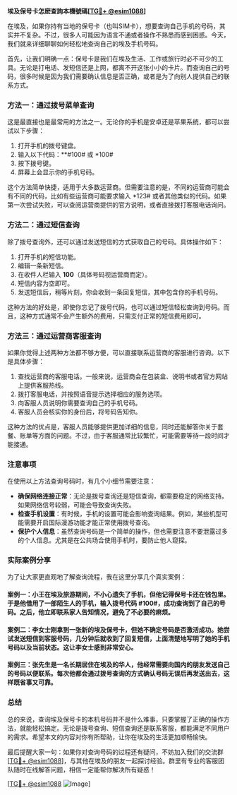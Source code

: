 **埃及保号卡怎麽查詢本機號碼[[TG💪+ @esim1088](https://t.me/s/esim1088)]**

在埃及，如果你持有当地的保号卡（也叫SIM卡），想要查询自己手机的号码，其实并不复杂。不过，很多人可能因为语言不通或者操作不熟悉而感到困惑。今天，我们就来详细聊聊如何轻松地查询自己的埃及手机号码。

首先，让我们明确一点：保号卡是我们在埃及生活、工作或旅行时必不可少的工具。无论是打电话、发短信还是上网，都离不开这张小小的卡片。而查询自己的号码，很多时候是因为我们需要确认信息是否正确，或者是为了向别人提供自己的联系方式。

### 方法一：通过拨号菜单查询

这是最直接也是最常用的方法之一。无论你的手机是安卓还是苹果系统，都可以尝试以下步骤：

1. 打开手机的拨号键盘。
2. 输入以下代码：**#100# 或 *100#
3. 按下拨号键。
4. 屏幕上会显示你的手机号码。

这个方法简单快捷，适用于大多数运营商。但需要注意的是，不同的运营商可能会有不同的代码，比如有些运营商可能要求输入 *123# 或者其他类似的代码。如果第一次尝试失败，可以查阅运营商提供的官方说明，或者直接拨打客服电话询问。

### 方法二：通过短信查询

除了拨号查询外，还可以通过发送短信的方式获取自己的号码。具体操作如下：

1. 打开手机的短信功能。
2. 编辑一条新短信。
3. 在收件人栏输入 **100**（具体号码视运营商而定）。
4. 短信内容为空即可。
5. 发送短信后，稍等片刻，你会收到一条回复短信，其中包含你的手机号码。

这种方法的好处是，即使你忘记了拨号代码，也可以通过短信轻松查询到号码。而且，这种方式通常不会产生额外的费用，只需支付正常的短信费用即可。

### 方法三：通过运营商客服查询

如果你觉得上述两种方法都不够方便，可以直接联系运营商的客服进行咨询。以下是具体步骤：

1. 查找运营商的客服电话。一般来说，运营商会在包装盒、说明书或者官方网站上提供客服热线。
2. 拨打客服电话，并按照语音提示选择相应的服务选项。
3. 向客服人员说明你需要查询自己的手机号码。
4. 客服人员会核实你的身份后，将号码告知你。

这种方法的优点是，客服人员能够提供更加详细的信息，同时还能解答你关于套餐、账单等方面的问题。不过，由于客服通常比较繁忙，可能需要等待一段时间才能接通。

### 注意事项

在使用以上方法查询号码时，有几个小细节需要注意：

- **确保网络连接正常**：无论是拨号查询还是短信查询，都需要稳定的网络支持。如果网络信号较弱，可能会导致查询失败。
- **检查手机设置**：有时候，手机的设置可能会影响查询结果。例如，某些机型可能需要开启国际漫游功能才能正常使用拨号查询。
- **保护个人信息**：虽然查询号码是一个简单的操作，但也需要注意不要泄露过多的个人信息。尤其是在公共场合使用手机时，要防止他人窥探。

### 实际案例分享

为了让大家更直观地了解查询流程，我在这里分享几个真实案例：

#### 案例一：小王在埃及旅游期间，不小心遗失了手机，但他记得保号卡还在钱包里。于是他借用了一部陌生人的手机，输入拨号代码 #100#，成功查询到了自己的号码。之后，他立即联系家人告知情况，避免了不必要的麻烦。

#### 案例二：李女士刚拿到一张新的埃及保号卡，但她不确定号码是否激活成功。她尝试发送短信到客服号码，几分钟后就收到了回复短信，上面清楚地写明了她的手机号码以及当前状态。这让李女士感到非常安心。

#### 案例三：张先生是一名长期居住在埃及的华人，他经常需要向国内的朋友发送自己的号码以便联系。每次他都会通过拨号查询的方式确认号码无误后再发送出去，这样既省事又可靠。

### 总结

总的来说，查询埃及保号卡的本机号码并不是什么难事，只要掌握了正确的操作方法，就能轻松搞定。无论是拨号查询、短信查询还是联系客服，都能满足不同用户的需求。希望本文的内容对你有所帮助，让你在埃及的生活更加顺畅愉快。

最后提醒大家一句：如果你对查询号码的过程还有疑问，不妨加入我们的交流群[[TG💪+ @esim1088](https://t.me/s/esim1088)]，与其他在埃及的朋友一起探讨经验。群里有专业的客服团队随时在线解答问题，相信一定能帮你解决所有疑惑！

[[TG💪+ @esim1088](https://t.me/s/esim1088) ![Image](https://i.postimg.cc/4NQfJmqS/Snipaste-2025-05-13-00-14-12.png)]